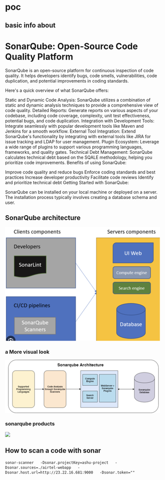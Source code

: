 # poc

## basic info about 

# SonarQube: Open-Source Code Quality Platform
SonarQube is an open-source platform for continuous inspection of code quality. It helps developers identify bugs, code smells, vulnerabilities, code duplication, and potential improvements in coding standards.

Here's a quick overview of what SonarQube offers:

Static and Dynamic Code Analysis: SonarQube utilizes a combination of static and dynamic analysis techniques to provide a comprehensive view of code quality.
Detailed Reports: Generate reports on various aspects of your codebase, including code coverage, complexity, unit test effectiveness, potential bugs, and code duplication.
Integration with Development Tools: Integrate seamlessly with popular development tools like Maven and Jenkins for a smooth workflow.
External Tool Integration: Extend SonarQube's functionality by integrating with external tools like JIRA for issue tracking and LDAP for user management.
Plugin Ecosystem: Leverage a wide range of plugins to support various programming languages, frameworks, and quality gates.
Technical Debt Management: SonarQube calculates technical debt based on the SQALE methodology, helping you prioritize code improvements.
Benefits of using SonarQube:

Improve code quality and reduce bugs
Enforce coding standards and best practices
Increase developer productivity
Facilitate code reviews
Identify and prioritize technical debt
Getting Started with SonarQube:

SonarQube can be installed on your local machine or deployed on a server. The installation process typically involves creating a database schema and user.

## SonarQube architecture 

<img src="sonar1.png">

### a More visual look 

<img src="sonar2.png">

### sonarqube products

<img src="download.png">

## How to scan a code with sonar 

```
sonar-scanner   -Dsonar.projectKey=ashu-project   -Dsonar.sources=./airtel-webapp   -Dsonar.host.url=http://23.22.16.681:9000   -Dsonar.token=""
```


